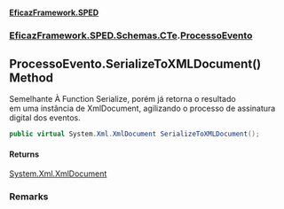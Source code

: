 #### [EficazFramework.SPED](EficazFrameworkSPED.md 'EficazFramework SPED')
### [EficazFramework.SPED.Schemas.CTe](EficazFramework.SPED.Schemas.CTe.md 'EficazFramework.SPED.Schemas.CTe').[ProcessoEvento](EficazFramework.SPED.Schemas.CTe/ProcessoEvento.md 'EficazFramework.SPED.Schemas.CTe.ProcessoEvento')

## ProcessoEvento.SerializeToXMLDocument() Method

Semelhante À Function Serialize, porém já retorna o resultado  
em uma instância de XmlDocument, agilizando o processo de assinatura  
digital dos eventos.

```csharp
public virtual System.Xml.XmlDocument SerializeToXMLDocument();
```

#### Returns
[System.Xml.XmlDocument](https://docs.microsoft.com/en-us/dotnet/api/System.Xml.XmlDocument 'System.Xml.XmlDocument')

### Remarks